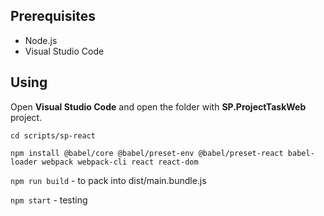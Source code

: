 ## Prerequisites

* Node.js
* Visual Studio Code

## Using
Open **Visual Studio Code** and open the folder with **SP.ProjectTaskWeb** project.

`cd scripts/sp-react`

`npm install @babel/core @babel/preset-env @babel/preset-react babel-loader webpack webpack-cli react react-dom`

`npm run build` - to pack into dist/main.bundle.js

`npm start` - testing